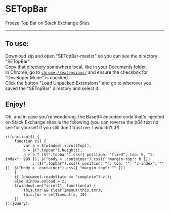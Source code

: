 # SETopBar
Freeze Top Bar on Stack Exchange Sites

---

To use:
--

Download zip and open "SETopBar-master" so you can see the directory "SETopBar". <br />
Copy that directory somewhere local, like in your Documents folder. <br />
In Chrome, go to [`chrome://extensions/`](chrome://extensions/) and ensure the checkbox for "Developer Mode" is checked. <br />
Click the button "Load Unpacked Extensions" and go to wherever you saved the "SETopBar" directory and select it. </br >

Enjoy!
---

Oh, and in case you're wondering, the Base64 encoded code that's injected on Stack Exchange sites is the following (you can reverse the b64 text nd see for yourself if you still don't trust me. I wouldn't :P)

	;(function($) {
		function z() {
			var a = $(window).scrollTop(),
			b = $(".topbar").height();
			a > b ? ($(".topbar").css({ position: "fixed", top: 0, "z-index": 999 }), $("body > .container").css({ "margin-top": b })) 
				: ($(".topbar").css({ position: "", top: "", "z-index": "" }), $("body > .container").css({ "margin-top": "" }))
		}
		if (document.readyState == "complete") z();
		else window.onload = z;
		$(window).on("scroll", function(a) {
			this.tmr && clearTimeout(this.tmr);
			this.tmr = setTimeout(z, 10)
		});
	})(jQuery);
